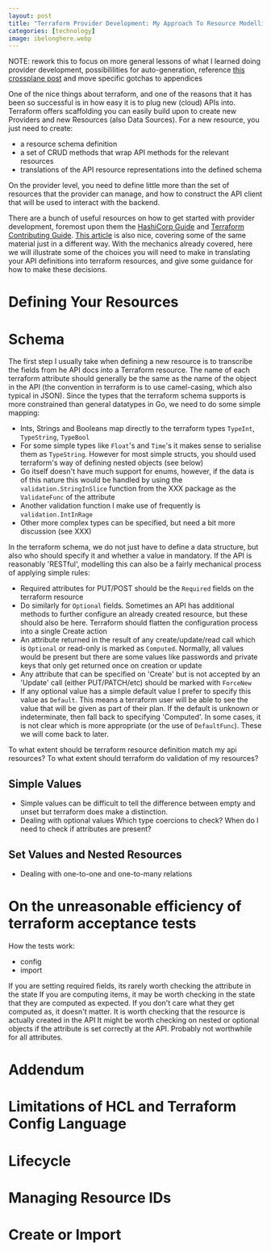 ```yaml
---
layout: post
title: "Terraform Provider Development: My Approach To Resource Modelling"
categories: [technology]
image: ibelonghere.webp
---
```


NOTE: rework this to focus on more general lessons of what I learned doing provider development, possibililities for auto-generation, reference [this crossplane post](https://blog.crossplane.io/adding-vmware-support-to-crossplane-using-terraform/amp/?__twitter_impression=true&s=03) and move specific gotchas to appendices

One of the nice things about terraform, and one of the reasons that it has been so successful is in how easy it is to plug  new (cloud) APIs into. Terraform offers scaffolding you can easily build upon to create new Providers and new Resources (also Data Sources). For a new resource, you just need to create:
 - a resource schema definition
 - a set of CRUD methods that wrap API methods for the relevant resources 
 - translations of the API resource representations into the defined schema
 
 On the provider level, you need to define little more than the set of resources that the provider can manage, and how to construct the API client that will be used to interact with the backend. 

There are a bunch of useful resources on how to get started with provider development, foremost upon them the [HashiCorp Guide](https://www.terraform.io/guides/writing-custom-terraform-providers.html) and [Terraform Contributing Guide](https://github.com/hashicorp/terraform/blob/master/.github/CONTRIBUTING.md). [This article](http://container-solutions.com/write-terraform-provider-part-1/) is also nice, covering some of the same material just in a different way. With the mechanics already covered, here we will illustrate some of the choices you will need to make in translating your API definitions into terraform resources, and give some guidance for how to make these decisions.

# Defining Your Resources

# Schema

The first step I usually take when defining a new resource is to transcribe the fields from he API docs into a  Terraform resource. The name of each terraform attribute should generally be the same as the name of the object in the API (the convention in terraform is to use camel-casing, which also typical in JSON). Since the types that the terraform schema supports is more constrained than general datatypes in Go, we need to do some simple mapping:
  - Ints, Strings and Booleans map directly to the terraform types `TypeInt`, `TypeString`, `TypeBool`
  - For some simple types like `Float`'s and `Time`'s it makes sense to serialise them as `TypeString`. However for most simple structs, you should used terraform's way of defining nested objects (see below)
  - Go itself doesn't have much support for enums, however, if the data is of this nature this would be handled by using the `validation.StringInSlice` function from the XXX package as the `ValidateFunc` of the attribute
  - Another validation function I make use of frequently is `validation.IntInRage`
  - Other more complex types can be specified, but need a bit more discussion (see XXX) 

In the terraform schema, we do not just have to define a data structure, but also who should specify it and whether a value in mandatory. If the API is reasonably 'RESTful', modelling this can also be a fairly mechanical process of applying simple rules:

- Required attributes for PUT/POST should be the `Required` fields on the terraform resource
- Do similarly for `Optional` fields. Sometimes an API has additional methods to further configure an already created resource, but these should also be here. Terraform should flatten the configuration process into a single Create action
- An attribute returned in the result of any create/update/read call which is `Optional` or read-only is marked as `Computed`. Normally, all values would be present but there are some values like passwords and private keys that only get returned once on creation or update
- Any attribute that can be specified on 'Create' but is not accepted by an 'Update' call (either PUT/PATCH/etc) should be marked with `ForceNew`
- If any optional value has a simple default value I prefer to specify this value as `Default`. This means a terraform user will be able to see the value that will be given as part of their plan. If the default is unknown or indeterminate, then fall back to specifying 'Computed'. In some cases, it is not clear which is more appropriate (or the use of `DefaultFunc`). These we will come back to later. 
 

To what extent should be terraform resource definition match my api resources?
To what extent should terraform do validation of my resources?

## Simple Values

- Simple values can be difficult to tell the difference between empty and unset but terraform does make a distinction.
- Dealing with optional values
Which type coercions to check? 
When do I need to check if attributes are present?

## Set Values and Nested Resources

- Dealing with one-to-one and one-to-many relations

# On the unreasonable efficiency of terraform acceptance tests

How the tests work:
- config
- import

If you are setting required fields, its rarely worth checking the attribute in the state
If you are computing items, it may be worth checking in the state that they are computed as expected. If you don't care what they get computed as, it doesn't matter.
It is worth checking that the resource is actually created in the API
It might be worth checking on nested or optional objects if the attribute is set correctly at the API. Probably not worthwhile for all attributes.


# Addendum

# Limitations of HCL and Terraform Config Language

# Lifecycle

# Managing Resource IDs

# Create or Import




